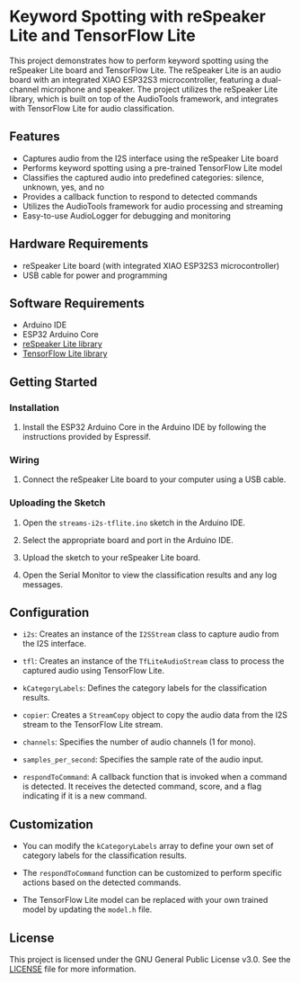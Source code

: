 # Keyword Spotting with reSpeaker Lite and TensorFlow Lite

This project demonstrates how to perform keyword spotting using the reSpeaker Lite board and TensorFlow Lite. The reSpeaker Lite is an audio board with an integrated XIAO ESP32S3 microcontroller, featuring a dual-channel microphone and speaker. The project utilizes the reSpeaker Lite library, which is built on top of the AudioTools framework, and integrates with TensorFlow Lite for audio classification.

## Features

- Captures audio from the I2S interface using the reSpeaker Lite board
- Performs keyword spotting using a pre-trained TensorFlow Lite model
- Classifies the captured audio into predefined categories: silence, unknown, yes, and no
- Provides a callback function to respond to detected commands
- Utilizes the AudioTools framework for audio processing and streaming
- Easy-to-use AudioLogger for debugging and monitoring

## Hardware Requirements

- reSpeaker Lite board (with integrated XIAO ESP32S3 microcontroller)
- USB cable for power and programming

## Software Requirements

- Arduino IDE
- ESP32 Arduino Core
- [reSpeaker Lite library](https://github.com/limengdu/reSpeaker_Lite-Arduino-Library.git)
- [TensorFlow Lite library](https://github.com/limengdu/tflite-micro-reSpeaker-Lite-arduino-examples)

## Getting Started

### Installation

1. Install the ESP32 Arduino Core in the Arduino IDE by following the instructions provided by Espressif.

### Wiring

1. Connect the reSpeaker Lite board to your computer using a USB cable.

### Uploading the Sketch

1. Open the `streams-i2s-tflite.ino` sketch in the Arduino IDE.

2. Select the appropriate board and port in the Arduino IDE.

3. Upload the sketch to your reSpeaker Lite board.

4. Open the Serial Monitor to view the classification results and any log messages.

## Configuration

- `i2s`: Creates an instance of the `I2SStream` class to capture audio from the I2S interface.

- `tfl`: Creates an instance of the `TfLiteAudioStream` class to process the captured audio using TensorFlow Lite.

- `kCategoryLabels`: Defines the category labels for the classification results.

- `copier`: Creates a `StreamCopy` object to copy the audio data from the I2S stream to the TensorFlow Lite stream.

- `channels`: Specifies the number of audio channels (1 for mono).

- `samples_per_second`: Specifies the sample rate of the audio input.

- `respondToCommand`: A callback function that is invoked when a command is detected. It receives the detected command, score, and a flag indicating if it is a new command.

## Customization

- You can modify the `kCategoryLabels` array to define your own set of category labels for the classification results.

- The `respondToCommand` function can be customized to perform specific actions based on the detected commands.

- The TensorFlow Lite model can be replaced with your own trained model by updating the `model.h` file.

## License

This project is licensed under the GNU General Public License v3.0. See the [LICENSE](LICENSE) file for more information.

